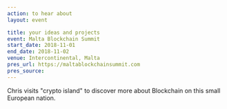 ```yaml
---
action: to hear about
layout: event

title: your ideas and projects
event: Malta Blockchain Summit
start_date: 2018-11-01
end_date: 2018-11-02
venue: Intercontinental, Malta
pres_url: https://maltablockchainsummit.com
pres_source:
---
```


Chris visits "crypto island" to discover more about Blockchain on this small European nation.
